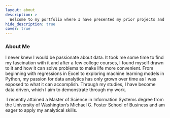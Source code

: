 ```yaml
---
layout: about
description: >
  Welcome to my portfolio where I have presented my prior projects and documented my experience with learning data science.
hide_description: true
cover: true
---
```


### About Me

I never knew I would be passionate about data. It took me some time to find my fascination with it and after a few college courses, I found myself drawn to it and how it can solve problems to make life more convenient. From beginning with regressions in Excel to exploring machine learning models in Python, my passion for data analytics has only grown over time as I was exposed to what it can accomplish. Through my studies, I have become data driven, which I aim to demonstrate through my work.


​
I recently attained a Master of Science in Information Systems degree from the University of Washington’s Michael G. Foster School of Business and am eager to apply my analytical skills.